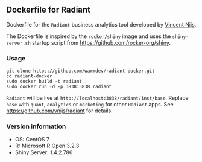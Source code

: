 ## Dockerfile for Radiant

Dockerfile for the `Radiant` business analytics tool developed by [Vincent Nijs](https://github.com/vnijs/radiant).

The Dockerfile is inspired by the `rocker/shiny` image and uses the `shiny-server.sh` startup script from https://github.com/rocker-org/shiny.

### Usage

```
git clone https://github.com/warmdev/radiant-docker.git
cd radiant-docker
sudo docker build -t radiant .
sudo docker run -d -p 3838:3838 radiant
```

`Radiant` will be live at `http://localhost:3838/radiant/inst/base`. Replace `base` with `quant`, `analytics` or `marketing` for other `Radiant` apps. See https://github.com/vnijs/radiant for details.

### Version information

* OS: CentOS 7
* R: Microsoft R Open 3.2.3
* Shiny Server: 1.4.2.786
